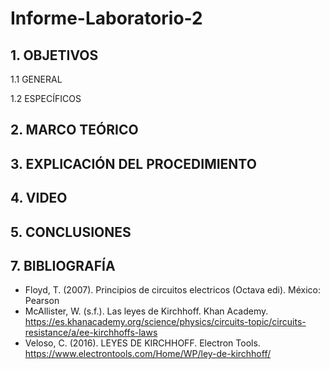 # Informe-Laboratorio-2
## 1. OBJETIVOS

   1.1 GENERAL



   1.2 ESPECÍFICOS
   
   

## 2. MARCO TEÓRICO



## 3. EXPLICACIÓN DEL PROCEDIMIENTO


## 4. VIDEO


## 5. CONCLUSIONES



## 7. BIBLIOGRAFÍA 
* Floyd, T. (2007). Principios de circuitos electricos (Octava edi). México: Pearson
* McAllister, W. (s.f.). Las leyes de Kirchhoff. Khan Academy. https://es.khanacademy.org/science/physics/circuits-topic/circuits-resistance/a/ee-kirchhoffs-laws
* Veloso, C. (2016). LEYES DE KIRCHHOFF. Electron Tools. https://www.electrontools.com/Home/WP/ley-de-kirchhoff/
